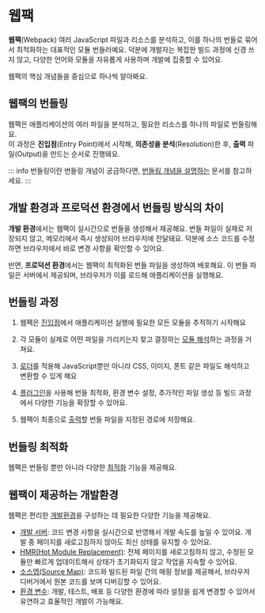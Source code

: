 # 웹팩

**웹팩**(Webpack) 여러 JavaScript 파일과 리소스를 분석하고, 이를 하나의 번들로 묶어서 최적화하는 대표적인 모듈 번들러예요. 덕분에 개발자는 복잡한 빌드 과정에 신경 쓰지 않고, 다양한 언어와 모듈을 자유롭게 사용하며 개발에 집중할 수 있어요.

웹팩의 핵심 개념들을 중심으로 하나씩 알아봐요.

## 웹팩의 번들링

웹팩은 애플리케이션의 여러 파일을 분석하고, 필요한 리소스를 하나의 파일로 번들링해요.<br />
이 과정은 **진입점**(Entry Point)에서 시작해, **의존성을 분석**(Resolution)한 후, **출력** 파일(Output)을 만드는 순서로 진행돼요.

::: info 번들링이란
번들링 개념이 궁금하다면, [번들링 개념을 설명하는](/overview) 문서를 참고하세요.
:::

## 개발 환경과 프로덕션 환경에서 번들링 방식의 차이

**개발 환경**에서는 웹팩이 실시간으로 번들을 생성해서 제공해요.
번들 파일이 실제로 저장되지 않고, 메모리에서 즉시 생성되어 브라우저에 전달돼요.
덕분에 소스 코드를 수정하면 브라우저에서 바로 변경 사항을 확인할 수 있어요.

반면, **프로덕션 환경**에서는 웹팩이 최적화된 번들 파일을 생성하여 배포해요.
이 번들 파일은 서버에서 제공되며, 브라우저가 이를 로드해 애플리케이션을 실행해요.

## 번들링 과정

1. 웹팩은 [진입점](../reference/entry)에서 애플리케이션 실행에 필요한 모든 모듈을 추적하기 시작해요

2. 각 모듈이 실제로 어떤 파일을 가리키는지 찾고 결정하는 [모듈 해석](../reference/resolution)하는 과정을 거쳐요.

3. [로더](../reference/loader)를 적용해 JavaScript뿐만 아니라 CSS, 이미지, 폰트 같은 파일도 해석하고 변환할 수 있게 해요

4. [플러그인](../reference/plugin)을 사용해 번들 최적화, 환경 변수 설정, 추가적인 파일 생성 등 빌드 과정에서 다양한 기능을 확장할 수 있어요.

5. 웹팩이 최종으로 [출력](../reference/output)할 번들 파일을 지정된 경로에 저장해요.

## 번들링 최적화

웹팩은 번들링 뿐만 아니라 다양한 [최적화](../reference/optimization) 기능을 제공해요.

## 웹팩이 제공하는 개발환경

웹팩은 편리한 [개발환경](../reference/dev/overview)을 구성하는 데 필요한 다양한 기능을 제공해요.

- [개발 서버](../reference/dev/dev-server): 코드 변경 사항을 실시간으로 반영해서 개발 속도를 높일 수 있어요. 개발 중 페이지를 새로고침하지 않아도 최신 상태를 유지할 수 있어요.
- [HMR(Hot Module Replacement)](../reference/dev/hmr): 전체 페이지를 새로고침하지 않고, 수정된 모듈만 빠르게 업데이트해서 상태가 초기화되지 않고 작업을 지속할 수 있어요.
- [소스맵(Source Map)](../reference/dev/source-map): 코드와 빌드된 파일 간의 매핑 정보를 제공해서, 브라우저 디버거에서 원본 코드를 보며 디버깅할 수 있어요.
- [환경 변수](../reference/dev/env-variable): 개발, 테스트, 배포 등 다양한 환경에 따라 설정을 쉽게 변경할 수 있어서 유연하고 효율적인 개발이 가능해요.
